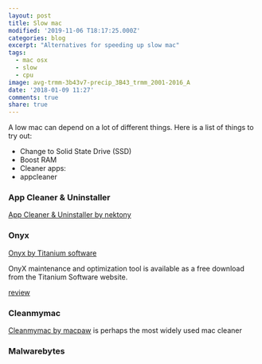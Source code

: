 ```yaml
---
layout: post
title: Slow mac
modified: '2019-11-06 T18:17:25.000Z'
categories: blog
excerpt: "Alternatives for speeding up slow mac"
tags:
  - mac osx
  - slow
  - cpu
image: avg-trmm-3b43v7-precip_3B43_trmm_2001-2016_A
date: '2018-01-09 11:27'
comments: true
share: true
---
```


A low mac can depend on a lot of different things. Here is a list of things to try out:

- Change to Solid State Drive (SSD)
- Boost RAM
- Cleaner apps:
- appcleaner


### App Cleaner & Uninstaller

[App Cleaner & Uninstaller by nektony](https://nektony.com/mac-app-cleaner)

### Onyx

[Onyx by Titanium software](https://www.titanium-software.fr/en/onyx.html)

OnyX maintenance and optimization tool is available as a free download from the Titanium Software website.

[review](https://macflypro.com/reviews/onyx-cleaner-review.html)

### Cleanmymac

[Cleanmymac by macpaw](https://macpaw.com) is perhaps the most widely used mac cleaner

### Malwarebytes
